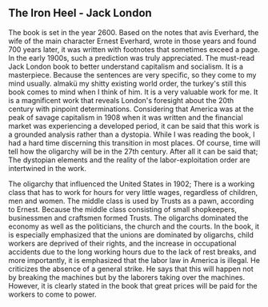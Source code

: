 ## The Iron Heel - Jack London

The book is set in the year 2600. Based on the notes that avis Everhard, the wife of the main character Ernest Everhard, wrote in those years and found 700 years later, it was written with footnotes that sometimes exceed a page. In the early 1900s, such a prediction was truly appreciated. The must-read Jack London book to better understand capitalism and socialism. It is a masterpiece. Because the sentences are very specific, so they come to my mind usually. almakü my shitty existing world order, the turkey's still this book comes to mind when I think of him. It is a very valuable work for me. It is a magnificent work that reveals London's foresight about the 20th century with pinpoint determinations. Considering that America was at the peak of savage capitalism in 1908 when it was written and the financial market was experiencing a developed period, it can be said that this work is a grounded analysis rather than a dystopia. While I was reading the book, I had a hard time discerning this transition in most places. Of course, time will tell how the oligarchy will be in the 27th century. After all it can be said that; The dystopian elements and the reality of the labor-exploitation order are intertwined in the work.


The oligarchy that influenced the United States in 1902; There is a working class that has to work for hours for very little wages, regardless of children, men and women. The middle class is used by Trusts as a pawn, according to Ernest. Because the middle class consisting of small shopkeepers, businessmen and craftsmen formed Trusts. The oligarchs dominated the economy as well as the politicians, the church and the courts. In the book, it is especially emphasized that the unions are dominated by oligarchs, child workers are deprived of their rights, and the increase in occupational accidents due to the long working hours due to the lack of rest breaks, and more importantly, it is emphasized that the labor law in America is illegal. He criticizes the absence of a general strike. He says that this will happen not by breaking the machines but by the laborers taking over the machines. However, it is clearly stated in the book that great prices will be paid for the workers to come to power.